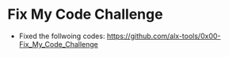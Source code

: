 # Fix My Code Challenge
* Fixed the follwoing codes: https://github.com/alx-tools/0x00-Fix_My_Code_Challenge
